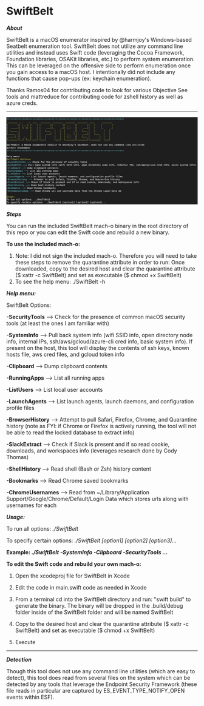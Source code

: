 # SwiftBelt

***About***

SwiftBelt is a macOS enumerator inspired by @harmjoy's Windows-based Seatbelt enumeration tool. SwiftBelt does not utilize any command line utilities and instead uses Swift code (leveraging the Cocoa Framework, Foundation libraries, OSAKit libraries, etc.) to perform system enumeration. This can be leveraged on the offensive side to perform enumeration once you gain access to a macOS host. I intentionally did not include any functions that cause pop-ups (ex: keychain enumeration).

Thanks Ramos04 for contributing code to look for various Objective See tools and mattreduce for contributing code for zshell history as well as azure creds.

-----------------------

![Image](swiftbelt2.png)


***Steps***

You can run the included SwiftBelt mach-o binary in the root directory of this repo or you can edit the Swift code and rebuild a new binary.

**To use the included mach-o:**

1. Note: I did not sign the included mach-o. Therefore you will need to take these steps to remove the quarantine attribute in order to run: Once downloaded, copy to the desired host and clear the quarantine attribute ($ xattr -c SwiftBelt) and set as executable ($ chmod +x SwiftBelt)
2. To see the help menu: ./SwiftBelt -h

***Help menu:***

SwiftBelt Options:

**-SecurityTools** --> Check for the presence of common macOS security tools (at least the ones I am familiar with)

**-SystemInfo** --> Pull back system info (wifi SSID info, open directory node info, internal IPs, ssh/aws/gcloud/azure-cli cred info, basic system info). If present on the host, this tool will display the contents of ssh keys, known hosts file, aws cred files, and gcloud token info

**-Clipboard** --> Dump clipboard contents

**-RunningApps** --> List all running apps

**-ListUsers** --> List local user accounts

**-LaunchAgents** --> List launch agents, launch daemons, and configuration profile files

**-BrowserHistory** --> Attempt to pull Safari, Firefox, Chrome, and Quarantine history (note as FYI: if Chrome or Firefox is actively running, the tool will not be able to read the locked database to extract info)

**-SlackExtract** --> Check if Slack is present and if so read cookie, downloads, and workspaces info (leverages research done by Cody Thomas)

**-ShellHistory** --> Read shell (Bash or Zsh) history content

**-Bookmarks** --> Read Chrome saved bookmarks

**-ChromeUsernames** --> Read from ~/Library/Application Support/Google/Chrome/Default/Login Data which stores urls along with usernames for each

***Usage:***

To run all options:  *./SwiftBelt*

To specify certain options:  *./SwiftBelt [option1] [option2] [option3]...*

**Example:  *./SwiftBelt -SystemInfo -Clipboard -SecurityTools ...***



**To edit the Swift code and rebuild your own mach-o:**
1. Open the xcodeproj file for SwiftBelt in Xcode 

2. Edit the code in main.swift code as needed in Xcode

3. From a terminal cd into the SwiftBelt directory and run: "swift build" to generate the binary. The binary will be dropped in the .build/debug folder inside of the SwiftBelt folder and will be named SwiftBelt

4. Copy to the desired host and clear the quarantine attribute ($ xattr -c SwiftBelt) and set as executable ($ chmod +x SwiftBelt)

5. Execute 

-----------------------

***Detection***

Though this tool does not use any command line utilities (which are easy to detect), this tool does read from several files on the system which can be detected by any tools that leverage the Endpoint Security Framework (these file reads in particular are captured by ES_EVENT_TYPE_NOTIFY_OPEN events within ESF).
